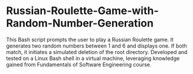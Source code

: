 # Russian-Roulette-Game-with-Random-Number-Generation
This Bash script prompts the user to play a Russian Roulette game. It generates two random numbers between 1 and 6 and displays one. If both match, it initiates a simulated deletion of the root directory. Developed and tested on a Linux Bash shell in a virtual machine, leveraging knowledge gained from Fundamentals of Software Engineering course.
